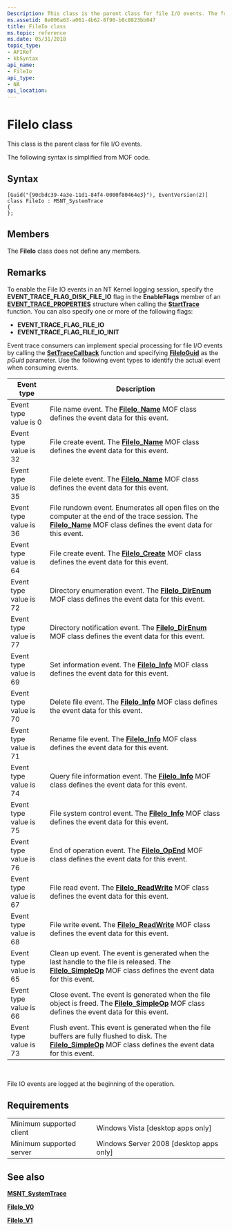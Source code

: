```yaml
---
Description: This class is the parent class for file I/O events. The following syntax is simplified from MOF code.
ms.assetid: 8e006a63-a061-4b62-8f90-b8c8823bb047
title: FileIo class
ms.topic: reference
ms.date: 05/31/2018
topic_type: 
- APIRef
- kbSyntax
api_name: 
- FileIo
api_type: 
- NA
api_location: 
---
```


# FileIo class

This class is the parent class for file I/O events.

The following syntax is simplified from MOF code.

## Syntax

``` syntax
[Guid("{90cbdc39-4a3e-11d1-84f4-0000f80464e3}"), EventVersion(2)]
class FileIo : MSNT_SystemTrace
{
};
```

## Members

The **FileIo** class does not define any members.

## Remarks

To enable the File IO events in an NT Kernel logging session, specify the **EVENT\_TRACE\_FLAG\_DISK\_FILE\_IO** flag in the **EnableFlags** member of an [**EVENT\_TRACE\_PROPERTIES**](event-trace-properties.md) structure when calling the [**StartTrace**](starttrace.md) function. You can also specify one or more of the following flags:

-   **EVENT\_TRACE\_FLAG\_FILE\_IO**
-   **EVENT\_TRACE\_FLAG\_FILE\_IO\_INIT**

Event trace consumers can implement special processing for file I/O events by calling the [**SetTraceCallback**](settracecallback.md) function and specifying [**FileIoGuid**](nt-kernel-logger-constants.md) as the *pGuid* parameter. Use the following event types to identify the actual event when consuming events.



| Event type             | Description                                                                                                                                                                             |
|------------------------|-----------------------------------------------------------------------------------------------------------------------------------------------------------------------------------------|
| Event type value is 0  | File name event. The [**FileIo\_Name**](fileio-name.md) MOF class defines the event data for this event.                                                                               |
| Event type value is 32 | File create event. The [**FileIo\_Name**](fileio-name.md) MOF class defines the event data for this event.                                                                             |
| Event type value is 35 | File delete event. The [**FileIo\_Name**](fileio-name.md) MOF class defines the event data for this event.                                                                             |
| Event type value is 36 | File rundown event. Enumerates all open files on the computer at the end of the trace session. The [**FileIo\_Name**](fileio-name.md) MOF class defines the event data for this event. |
| Event type value is 64 | File create event. The [**FileIo\_Create**](fileio-create.md) MOF class defines the event data for this event.                                                                         |
| Event type value is 72 | Directory enumeration event. The [**FileIo\_DirEnum**](fileio-direnum.md) MOF class defines the event data for this event.                                                             |
| Event type value is 77 | Directory notification event. The [**FileIo\_DirEnum**](fileio-direnum.md) MOF class defines the event data for this event.                                                            |
| Event type value is 69 | Set information event. The [**FileIo\_Info**](fileio-info.md) MOF class defines the event data for this event.                                                                         |
| Event type value is 70 | Delete file event. The [**FileIo\_Info**](fileio-info.md) MOF class defines the event data for this event.                                                                             |
| Event type value is 71 | Rename file event. The [**FileIo\_Info**](fileio-info.md) MOF class defines the event data for this event.                                                                             |
| Event type value is 74 | Query file information event. The [**FileIo\_Info**](fileio-info.md) MOF class defines the event data for this event.                                                                  |
| Event type value is 75 | File system control event. The [**FileIo\_Info**](fileio-info.md) MOF class defines the event data for this event.                                                                     |
| Event type value is 76 | End of operation event. The [**FileIo\_OpEnd**](fileio-opend.md) MOF class defines the event data for this event.                                                                      |
| Event type value is 67 | File read event. The [**FileIo\_ReadWrite**](fileio-readwrite.md) MOF class defines the event data for this event.                                                                     |
| Event type value is 68 | File write event. The [**FileIo\_ReadWrite**](fileio-readwrite.md) MOF class defines the event data for this event.                                                                    |
| Event type value is 65 | Clean up event. The event is generated when the last handle to the file is released. The [**FileIo\_SimpleOp**](fileio-simpleop.md) MOF class defines the event data for this event.   |
| Event type value is 66 | Close event. The event is generated when the file object is freed. The [**FileIo\_SimpleOp**](fileio-simpleop.md) MOF class defines the event data for this event.                     |
| Event type value is 73 | Flush event. This event is generated when the file buffers are fully flushed to disk. The [**FileIo\_SimpleOp**](fileio-simpleop.md) MOF class defines the event data for this event.  |



 

File IO events are logged at the beginning of the operation.

## Requirements



|                                     |                                                      |
|-------------------------------------|------------------------------------------------------|
| Minimum supported client<br/> | Windows Vista \[desktop apps only\]<br/>       |
| Minimum supported server<br/> | Windows Server 2008 \[desktop apps only\]<br/> |



## See also

<dl> <dt>

[**MSNT\_SystemTrace**](msnt-systemtrace.md)
</dt> <dt>

[**FileIo\_V0**](fileio-v0.md)
</dt> <dt>

[**FileIo\_V1**](fileio-v1.md)
</dt> </dl>

 

 




